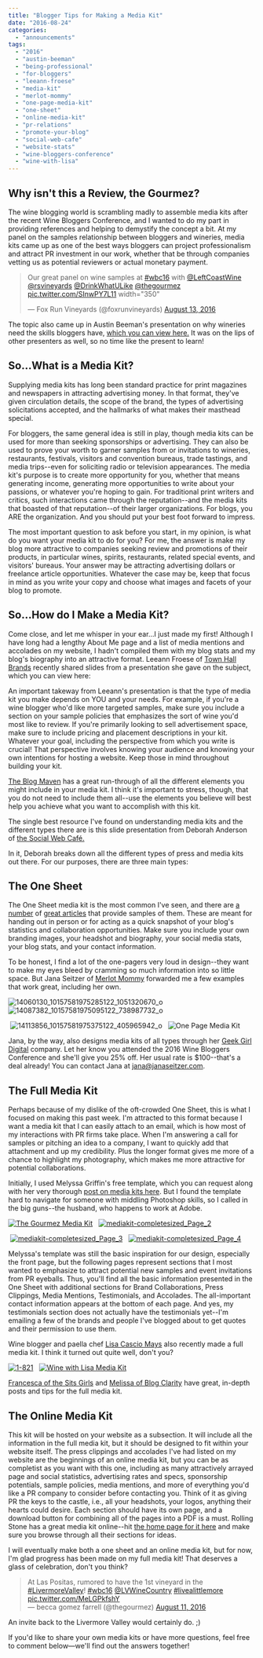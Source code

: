 ```yaml
---
title: "Blogger Tips for Making a Media Kit"
date: "2016-08-24"
categories:
  - "announcements"
tags:
  - "2016"
  - "austin-beeman"
  - "being-professional"
  - "for-bloggers"
  - "leeann-froese"
  - "media-kit"
  - "merlot-mommy"
  - "one-page-media-kit"
  - "one-sheet"
  - "online-media-kit"
  - "pr-relations"
  - "promote-your-blog"
  - "social-web-cafe"
  - "website-stats"
  - "wine-bloggers-conference"
  - "wine-with-lisa"
---
```


## **Why isn't this a Review, the Gourmez?**

The wine blogging world is scrambling madly to assemble media kits after the recent Wine Bloggers Conference, and I wanted to do my part in providing references and helping to demystify the concept a bit. At my panel on the samples relationship between bloggers and wineries, media kits came up as one of the best ways bloggers can project professionalism and attract PR investment in our work, whether that be through companies vetting us as potential reviewers or actual monetary payment.

<blockquote class="twitter-tweet"><p dir="ltr" lang="en">Our great panel on wine samples at <a href="https://twitter.com/hashtag/wbc16?src=hash">#wbc16</a> with <a href="https://twitter.com/LeftCoastWine">@LeftCoastWine</a> <a href="https://twitter.com/rsvineyards">@rsvineyards</a> <a href="https://twitter.com/DrinkWhatULike">@DrinkWhatULike</a> <a href="https://twitter.com/thegourmez">@thegourmez</a> <a href="https://t.co/SInwPY7L11">pic.twitter.com/SInwPY7L11</a> width="350"</p>— Fox Run Vineyards (@foxrunvineyards) <a href="https://twitter.com/foxrunvineyards/status/764519111464452101">August 13, 2016</a></blockquote>

The topic also came up in Austin Beeman's presentation on why wineries need the skills bloggers have, [which you can view here.](https://youtu.be/3tg5wRJ3dOM) It was on the lips of other presenters as well, so no time like the present to learn!

## **So…What is a Media Kit?**

Supplying media kits has long been standard practice for print magazines and newspapers in attracting advertising money. In that format, they've given circulation details, the scope of the brand, the types of advertising solicitations accepted, and the hallmarks of what makes their masthead special.

For bloggers, the same general idea is still in play, though media kits can be used for more than seeking sponsorships or advertising. They can also be used to prove your worth to garner samples from or invitations to wineries, restaurants, festivals, visitors and convention bureaus, trade tastings, and media trips--even for soliciting radio or television appearances. The media kit's purpose is to create more opportunity for you, whether that means generating income, generating more opportunities to write about your passions, or whatever you're hoping to gain. For traditional print writers and critics, such interactions came through the reputation--and the media kits that boasted of that reputation--of their larger organizations. For blogs, you ARE the organization. And you should put your best foot forward to impress.

The most important question to ask before you start, in my opinion, is what do you want your media kit to do for you? For me, the answer is make my blog more attractive to companies seeking review and promotions of their products, in particular wines, spirits, restaurants, related special events, and visitors' bureaus. Your answer may be attracting advertising dollars or freelance article opportunities. Whatever the case may be, keep that focus in mind as you write your copy and choose what images and facets of your blog to promote.

## **So…How do I Make a Media Kit?**

Come close, and let me whisper in your ear…I just made my first! Although I have long had a lengthy About Me page and a list of media mentions and accolades on my website, I hadn't compiled them with my blog stats and my blog's biography into an attractive format. Leeann Froese of [Town Hall Brands](http://www.townhallbrands.com/) recently shared slides from a presentation she gave on the subject, which you can view here:

An important takeway from Leeann's presentation is that the type of media kit you make depends on YOU and your needs. For example, if you're a wine blogger who'd like more targeted samples, make sure you include a section on your sample policies that emphasizes the sort of wine you'd most like to review. If you're primarily looking to sell advertisement space, make sure to include pricing and placement descriptions in your kit. Whatever your goal, including the perspective from which you write is crucial! That perspective involves knowing your audience and knowing your own intentions for hosting a website. Keep those in mind throughout building your kit.

[The Blog Maven](http://www.theblogmaven.com/make-a-media-kit-that-rocks/) has a great run-through of all the different elements you might include in your media kit. I think it's important to stress, though, that you do not need to include them all--use the elements you believe will best help you achieve what you want to accomplish with this kit.

The single best resource I've found on understanding media kits and the different types there are is this slide presentation from Deborah Anderson of [the Social Web Café.](http://www.socialwebcafe.com/)

In it, Deborah breaks down all the different types of press and media kits out there. For our purposes, there are three main types:

## **The One Sheet**

The One Sheet media kit is the most common I've seen, and there are [a number](http://www.thenetworkniche.com/one-page-media-kit/) of [great articles](http://katywidrick.com/best-blogger-media-kits/) that provide samples of them. These are meant for handing out in person or for acting as a quick snapshot of your blog's statistics and collaboration opportunities. Make sure you include your own branding images, your headshot and biography, your social media stats, your blog stats, and your contact information.

To be honest, I find a lot of the one-pagers very loud in design--they want to make my eyes bleed by cramming so much information into so little space. But Jana Seitzer of [Merlot Mommy](http://merlotmommy.com/) forwarded me a few examples that work great, including her own.

![14060130_10157581975285122_1051320670_o](http://s3.amazonaws.com/thegourmez-wpmedia/2016/08/14060130_10157581975285122_1051320670_o-386x500.jpg)   ![14087382_10157581975095122_738987732_o](http://s3.amazonaws.com/thegourmez-wpmedia/2016/08/14087382_10157581975095122_738987732_o-386x500.jpg)

 ![14113856_10157581975375122_405965942_o](http://s3.amazonaws.com/thegourmez-wpmedia/2016/08/14113856_10157581975375122_405965942_o-398x500.jpg)   ![One Page Media Kit](http://s3.amazonaws.com/thegourmez-wpmedia/2016/08/14114617_10157581975440122_100648337_o-386x500.jpg)

Jana, by the way, also designs media kits of all types through her [Geek Girl Digital](http://geekgirldigital.com/) company. Let her know you attended the 2016 Wine Bloggers Conference and she'll give you 25% off. Her usual rate is $100--that's a deal already! You can contact Jana at [jana@janaseitzer.com](mailto:jana@janaseitzer.com).

## **The Full Media Kit**

Perhaps because of my dislike of the oft-crowded One Sheet, this is what I focused on making this past week. I'm attracted to this format because I want a media kit that I can easily attach to an email, which is how most of my interactions with PR firms take place. When I'm answering a call for samples or pitching an idea to a company, I want to quickly add that attachment and up my credibility. Plus the longer format gives me more of a chance to highlight my photography, which makes me more attractive for potential collaborations.

Initially, I used Melyssa Griffin's free template, which you can request along with her very thorough [post on media kits here](http://www.melyssagriffin.com/how-and-why-to-create-a-media-kit-for-your-blog-free-template/). But I found the template hard to navigate for someone with middling Photoshop skills, so I called in the big guns--the husband, who happens to work at Adobe.

[![The Gourmez Media Kit](http://s3.amazonaws.com/thegourmez-wpmedia/2016/08/mediakit-completesized_Page_1-386x500.jpg)](http://s3.amazonaws.com/thegourmez-wpmedia/2016/08/mediakit-completesized_Page_1.jpg)   [![mediakit-completesized_Page_2](http://s3.amazonaws.com/thegourmez-wpmedia/2016/08/mediakit-completesized_Page_2-386x500.jpg)](http://s3.amazonaws.com/thegourmez-wpmedia/2016/08/mediakit-completesized_Page_2.jpg)

 [![mediakit-completesized_Page_3](http://s3.amazonaws.com/thegourmez-wpmedia/2016/08/mediakit-completesized_Page_3-386x500.jpg)](http://s3.amazonaws.com/thegourmez-wpmedia/2016/08/mediakit-completesized_Page_3.jpg)   [![mediakit-completesized_Page_4](http://s3.amazonaws.com/thegourmez-wpmedia/2016/08/mediakit-completesized_Page_4-386x500.jpg)](http://s3.amazonaws.com/thegourmez-wpmedia/2016/08/mediakit-completesized_Page_4.jpg)

Melyssa's template was still the basic inspiration for our design, especially the front page, but the following pages represent sections that I most wanted to emphasize to attract potential new samples and event invitations from PR eyeballs. Thus, you'll find all the basic information presented in the One Sheet with additional sections for Brand Collaborations, Press Clippings, Media Mentions, Testimonials, and Accolades. The all-important contact information appears at the bottom of each page. And yes, my testimonials section does not actually have the testimonials yet--I'm emailing a few of the brands and people I've blogged about to get quotes and their permission to use them.

Wine blogger and paella chef [Lisa Cascio Mays](mailto:http://winewithlisa.com/mediakit/) also recently made a full media kit. I think it turned out quite well, don't you?

[![1-821](http://s3.amazonaws.com/thegourmez-wpmedia/2016/08/1-821-333x500.png)](http://s3.amazonaws.com/thegourmez-wpmedia/2016/08/1-821.png)   [![Wine with Lisa Media Kit](http://s3.amazonaws.com/thegourmez-wpmedia/2016/08/2-821-333x500.png)](http://s3.amazonaws.com/thegourmez-wpmedia/2016/08/2-821.png)

[Francesca of the Sits Girls](mailto:http://www.thesitsgirls.com/make-money/what-is-a-media-kit/) and [Melissa of Blog Clarity](http://www.blogclarity.com/10-inspiring-media-kits-from-bloggers/) have great, in-depth posts and tips for the full media kit.

## **The Online Media Kit**

This kit will be hosted on your website as a subsection. It will include all the information in the full media kit, but it should be designed to fit within your website itself. The press clippings and accolades I've had listed on my website are the beginnings of an online media kit, but you can be as completist as you want with this one, including as many attractively arrayed page and social statistics, advertising rates and specs, sponsorship potentials, sample policies, media mentions, and more of everything you'd like a PR company to consider before contacting you. Think of it as giving PR the keys to the castle, i.e., all your headshots, your logos, anything their hearts could desire. Each section should have its own page, and a download button for combining all of the pages into a PDF is a must. Rolling Stone has a great media kit online--hit [the home page for it here](http://www.srds.com/mediakits/rollingstone/index.html) and make sure you browse through all their sections for ideas.

I will eventually make both a one sheet and an online media kit, but for now, I'm glad progress has been made on my full media kit! That deserves a glass of celebration, don't you think?

<blockquote class="twitter-tweet">At Las Positas, rumored to have the 1st vineyard in the <a href="https://twitter.com/hashtag/LivermoreValley?src=hash">#LivermoreValley</a>! <a href="https://twitter.com/hashtag/wbc16?src=hash">#wbc16</a> <a href="https://twitter.com/LVWineCountry">@LVWineCountry</a> <a href="https://twitter.com/hashtag/livealittlemore?src=hash">#livealittlemore</a> <a href="https://t.co/MeLGPkfshY">pic.twitter.com/MeLGPkfshY</a><div></div>— becca gomez farrell (@thegourmez) <a href="https://twitter.com/thegourmez/status/763814246178324480">August 11, 2016</a></blockquote>

An invite back to the Livermore Valley would certainly do. ;)

If you'd like to share your own media kits or have more questions, feel free to comment below—we'll find out the answers together!
